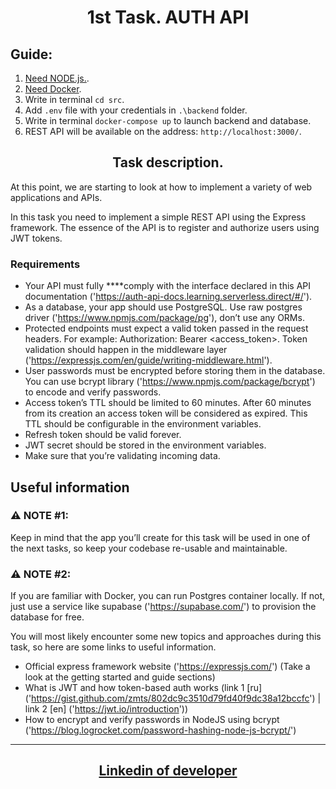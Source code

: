 <h1 align = "center">1st Task. AUTH API</h1>

## Guide:

1.  <a href = "https://nodejs.org/uk" target="_blank" rel="noreferrer noopener">Need
    NODE.js.</a>.
2.  <a href = "https://www.docker.com/products/docker-desktop/" target="_blank" rel="noreferrer noopener">Need
    Docker</a>.
3.  Write in terminal `cd src`.
4.  Add `.env` file with your credentials in `.\backend` folder.
5.  Write in terminal `docker-compose up` to launch backend and database.
6.  REST API will be available on the address: `http://localhost:3000/`.

<h2 align = "center"> Task description.</h2>

At this point, we are starting to look at how to implement a variety of web
applications and APIs.

In this task you need to implement a simple REST API using the Express
framework. The essence of the API is to register and authorize users using JWT
tokens.

### Requirements

- Your API must fully \*\*\*\*comply with the interface declared in this API
  documentation ('https://auth-api-docs.learning.serverless.direct/#/').
- As a database, your app should use PostgreSQL. Use raw postgres driver
  ('https://www.npmjs.com/package/pg'), don’t use any ORMs.
- Protected endpoints must expect a valid token passed in the request headers.
  For example: Authorization: Bearer <access_token>. Token validation should
  happen in the middleware layer
  ('https://expressjs.com/en/guide/writing-middleware.html').
- User passwords must be encrypted before storing them in the database. You can
  use bcrypt library ('https://www.npmjs.com/package/bcrypt') to encode and
  verify passwords.
- Access token’s TTL should be limited to 60 minutes. After 60 minutes from its
  creation an access token will be considered as expired. This TTL should be
  configurable in the environment variables.
- Refresh token should be valid forever.
- JWT secret should be stored in the environment variables.
- Make sure that you’re validating incoming data.

## Useful information

### ⚠️ NOTE #1:

Keep in mind that the app you’ll create for this task will be used in one of the
next tasks, so keep your codebase re-usable and maintainable.

### ⚠️ NOTE #2:

If you are familiar with Docker, you can run Postgres container locally. If not,
just use a service like supabase ('https://supabase.com/') to provision the
database for free.

You will most likely encounter some new topics and approaches during this task,
so here are some links to useful information.

- Official express framework website ('https://expressjs.com/') (Take a look at
  the getting started and guide sections)
- What is JWT and how token-based auth works (link 1 [ru]
  ('https://gist.github.com/zmts/802dc9c3510d79fd40f9dc38a12bccfc') | link 2
  [en] ('https://jwt.io/introduction'))
- How to encrypt and verify passwords in NodeJS using bcrypt
  ('https://blog.logrocket.com/password-hashing-node-js-bcrypt/')

---

<h2 align = "center"><a href="https://www.linkedin.com/in/olexiy-kiselyov/" target="_blank" rel="noreferrer noopener">
Linkedin of developer</a></h2>
